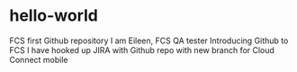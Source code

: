 # hello-world
FCS first Github repository
I am Eileen, FCS QA tester
Introducing Github to FCS
I have hooked up JIRA with Github repo
with new branch for Cloud Connect mobile 
